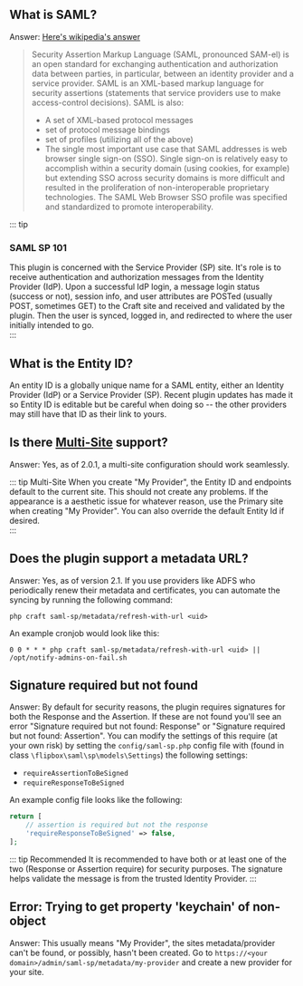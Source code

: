 ## What is SAML?
Answer: [Here's wikipedia's answer](https://en.wikipedia.org/wiki/Security_Assertion_Markup_Language)
> Security Assertion Markup Language (SAML, pronounced SAM-el) is an open standard for exchanging authentication and authorization data between parties, in particular, between an identity provider and a service provider. SAML is an XML-based markup language for security assertions (statements that service providers use to make access-control decisions). SAML is also:
> - A set of XML-based protocol messages
> - set of protocol message bindings
> - set of profiles (utilizing all of the above)
> - The single most important use case that SAML addresses is web browser single sign-on (SSO). Single sign-on is relatively easy to accomplish within a security domain (using cookies, for example) but extending SSO across security domains is more difficult and resulted in the proliferation of non-interoperable proprietary technologies. The SAML Web Browser SSO profile was specified and standardized to promote interoperability.

::: tip

### SAML SP 101

This plugin is concerned with the Service Provider (SP) site. It's role is to receive authentication and authorization
messages from the Identity Provider (IdP). Upon a successful IdP login, a message login status (success or not), 
session info, and user attributes are POSTed (usually POST, sometimes GET) to the Craft site and received and validated by the plugin. 
Then the user is synced, logged in, and redirected to where the user initially intended to go.  
::: 

## What is the Entity ID?
An entity ID is a globally unique name for a SAML entity, either an Identity Provider (IdP) or a Service Provider (SP). 
Recent plugin updates has made it so Entity ID is editable but be careful when doing so -- the other providers may still 
have that ID as their link to yours.


## Is there [Multi-Site](https://docs.craftcms.com/v3/sites.html) support?
Answer: Yes, as of 2.0.1, a multi-site configuration should work seamlessly. 

::: tip
Multi-Site
When you create "My Provider", the Entity ID and endpoints default to the current site. 
This should not create any problems. If the appearance is a aesthetic issue for whatever reason, 
use the Primary site when creating "My Provider". You can also override the default Entity Id if desired.  
::: 

## Does the plugin support a metadata URL?
Answer: Yes, as of version 2.1. If you use providers like ADFS who periodically renew their metadata and certificates, 
you can automate the syncing by running the following command: 

```shell script
php craft saml-sp/metadata/refresh-with-url <uid>
```

An example cronjob would look like this:
```shell script
0 0 * * * php craft saml-sp/metadata/refresh-with-url <uid> || /opt/notify-admins-on-fail.sh
```

## Signature required but not found
Answer: By default for security reasons, the plugin requires signatures for both the Response and the Assertion. If these are not found 
you'll see an error "Signature required but not found: Response" or "Signature required but not found: Assertion".
You can modify the settings of this require (at your own risk) by setting the `config/saml-sp.php` config file with 
(found in class `\flipbox\saml\sp\models\Settings`) the following settings:
- `requireAssertionToBeSigned`
- `requireResponseToBeSigned`

An example config file looks like the following: 
```php
return [
    // assertion is required but not the response
    'requireResponseToBeSigned' => false,
]; 
```

::: tip 
Recommended
It is recommended to have both or at least one of the two (Response or Assertion require) for security purposes.
The signature helps validate the message is from the trusted Identity Provider.
:::

## Error: Trying to get property 'keychain' of non-object
Answer: This usually means "My Provider", the sites metadata/provider can't be found, or possibly, hasn't 
been created. Go to `https://<your domain>/admin/saml-sp/metadata/my-provider` and create a new provider
for your site.

